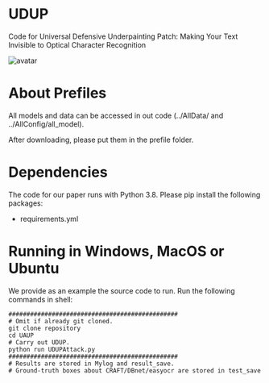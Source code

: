 # UDUP
Code for Universal Defensive Underpainting Patch: Making Your Text Invisible to Optical Character Recognition

![avatar](https://raw.githubusercontent.com/QRICKDD/LLA/master/picture/temp_picture.png)

# About Prefiles
All models and data can be accessed in out code (../AllData/ and ../AllConfig/all_model).

After downloading, please put them in the prefile folder.

# Dependencies
The code for our paper runs with Python 3.8. Please pip install the following packages:
* requirements.yml


# Running in Windows, MacOS or Ubuntu
We provide as an example the source code to run. Run the following commands in shell:

```shell
###############################################
# Omit if already git cloned.
git clone repository
cd UAUP
# Carry out UDUP.
python run UDUPAttack.py
############################################### 
# Results are stored in Mylog and result_save.
# Ground-truth boxes about CRAFT/DBnet/easyocr are stored in test_save
```


